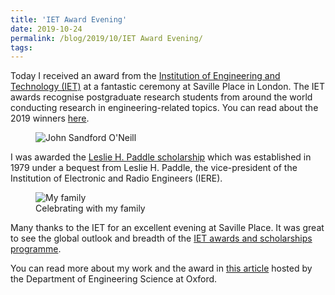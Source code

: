 ```yaml
---
title: 'IET Award Evening'
date: 2019-10-24
permalink: /blog/2019/10/IET Award Evening/
tags:
---
```


Today I received an award from the [Institution of Engineering and Technology (IET)](https://www.theiet.org/) at a fantastic ceremony at Saville Place in London. The IET awards recognise postgraduate research students from around the world conducting research in engineering-related topics. You can read about the 2019 winners [here](https://www.theiet.org/impact-society/awards-scholarships/iet-postgraduate-research-awards/2019-winners/). 

<figure>
  <img src="http://hhpp.github.io/images/IET_award_evening_2.jpg" alt="John Sandford O'Neill"/>
</figure>

I was awarded the [Leslie H. Paddle scholarship](https://www.theiet.org/impact-society/awards-scholarships/iet-postgraduate-research-awards/) which was established in 1979 under a bequest from Leslie H. Paddle, the vice-president of the Institution of Electronic and Radio Engineers (IERE).

<figure>
  <img src="http://hhpp.github.io/images/IET_award_evening.jpg" alt="My family"/>
  <figcaption>Celebrating with my family</figcaption>
</figure>

Many thanks to the IET for an excellent evening at Saville Place. It was great to see the global outlook and breadth of the [IET awards and scholarships programme](https://www.theiet.org/impact-society/awards-scholarships/). 

You can read more about my work and the award in [this article](https://eng.ox.ac.uk/news/flexible-screens-and-nanoscale-printing-earn-national-recognition-for-dphil-candidate/) hosted by the Department of Engineering Science at Oxford. 
<!-- break -->